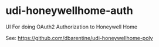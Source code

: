 # udi-honeywellhome-auth
UI For doing OAuth2 Authorization to Honeywell Home

See: https://github.com/dbarentine/udi-honeywellhome-poly
